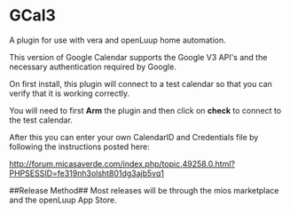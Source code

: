 # GCal3
A plugin for use with vera and openLuup home automation.

This version of Google Calendar supports the Google V3 API's and the necessary authentication required by Google.

On first install, this plugin will connect to a test calendar so that you can verify that it is working correctly.

You will need to first **Arm** the plugin and then click on **check** to connect to the test calendar.

After this you can enter your own CalendarID and Credentials file by following the instructions posted here:

http://forum.micasaverde.com/index.php/topic,49258.0.html?PHPSESSID=fe319nh3olsht801dg3ajb5vq1

##Release Method##
Most releases will be through the mios marketplace and the openLuup App Store.
